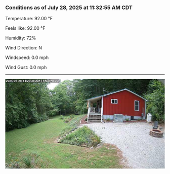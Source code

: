 ### Conditions as of July 28, 2025 at 11:32:55 AM CDT 

Temperature: 92.00 &deg;F

Feels like: 92.00 &deg;F

Humidity: 72%

Wind Direction: N

Windspeed: 0.0 mph

Wind Gust: 0.0 mph

---

<img src="./images/latest.jpeg"/>


